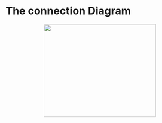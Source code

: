 # The connection Diagram
<p align="center">
<img src="https://github.com/alrose102318/arduino-codes/blob/0017aed36cbc9fe5029219d2591e689285bd56ea/Exam/Example%201/How%20to%20Make%20a%20Line%20Follower%20Robot%20using%20Arduino,%20L298%20Motor%20Driver%20and%20IR%20Sensor.png" width="300" height="250">
</p>

